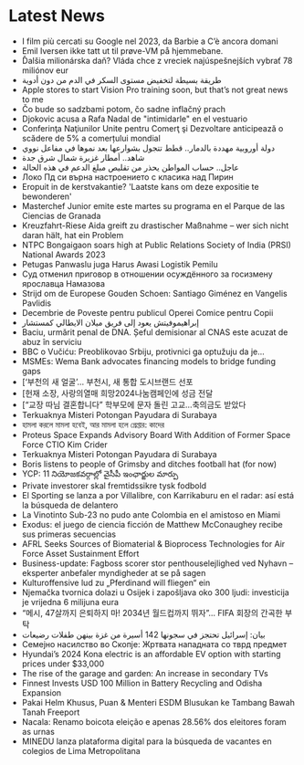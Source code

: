 # Latest News
-  I film più cercati su Google nel 2023, da Barbie a C’è ancora domani
-  Emil Iversen ikke tatt ut til prøve-VM på hjemmebane.
-  Ďalšia milionárska daň? Vláda chce z vreciek najúspešnejších vybrať 78 miliónov eur
-  طريقة بسيطة لتخفيض مستوى السكر في الدم من دون أدوية
-  Apple stores to start Vision Pro training soon, but that’s not great news to me
-  Čo bude so sadzbami potom, čo sadne inflačný prach
-  Djokovic acusa a Rafa Nadal de "intimidarle" en el vestuario
-  Conferinţa Naţiunilor Unite pentru Comerţ şi Dezvoltare anticipează o scădere de 5% a comerțului mondial
-  دولة أوروبية مهددة بالدمار.. قطط تتجول بشوارعها بعد نموها في مفاعل نووي
-  شاهد.. أمطار غزيرة شمال شرق جدة
-  عاجل.. حساب المواطن يحذر من تقليص مبلغ الدعم في هذه الحالة
-  Локо Пд си върна настроението с класика над Пирин
-  Eropuit in de kerstvakantie? 'Laatste kans om deze expositie te bewonderen'
-  Masterchef Junior emite este martes su programa en el Parque de las Ciencias de Granada
-  Kreuzfahrt-Riese Aida greift zu drastischer Maßnahme – wer sich nicht daran hält, hat ein Problem
-  NTPC Bongaigaon soars high at Public Relations Society of India (PRSI) National Awards 2023
-  Petugas Panwaslu juga Harus Awasi Logistik Pemilu
-  Суд отменил приговор в отношении осуждённого за госизмену ярославца Намазова
-  Strijd om de Europese Gouden Schoen: Santiago Giménez en Vangelis Pavlidis
-  Decembrie de Poveste pentru publicul Operei Comice pentru Copii
-  إبراهيموفيتش يعود إلى فريق ميلان الايطالي كمستشار
-  Baciu, urmărit penal de DNA. Șeful demisionar al CNAS este acuzat de abuz în serviciu
-  BBC o Vučiću: Preoblikovao Srbiju, protivnici ga optužuju da je...
-  MSMEs: Wema Bank advocates financing models to bridge funding gaps
-  [‘부천의 새 얼굴’… 부천시, 새 통합 도시브랜드 선포
-  [헌재 소장, 사랑의열매 희망2024나눔캠페인에 성금 전달
-  [“교장 따님 결혼합니다” 학부모에 문자 돌린 고교…축의금도 받았다
-  Terkuaknya Misteri Potongan Payudara di Surabaya
-  হামলা করলে মামলা হবেই, আর মামলা হলে গ্রেপ্তার: কাদের
-  Proteus Space Expands Advisory Board With Addition of Former Space Force CTIO Kim Crider
-  Terkuaknya Misteri Potongan Payudara di Surabaya
-  Boris listens to people of Grimsby and ditches football hat (for now)
-  YCP: 11 నియోజకవర్గాల్లో వైసీపీ ఇంఛార్జుల మార్పు
-  Private investorer skal fremtidssikre tysk fodbold
-  El Sporting se lanza a por Villalibre, con Karrikaburu en el radar: así está la búsqueda de delantero
-  La Vinotinto Sub-23 no pudo ante Colombia en el amistoso en Miami
-  Exodus: el juego de ciencia ficción de Matthew McConaughey recibe sus primeras secuencias
-  AFRL Seeks Sources of Biomaterial & Bioprocess Technologies for Air Force Asset Sustainment Effort
-  Business-update: Fagboss scorer stor penthouselejlighed ved Nyhavn – eksperter anbefaler myndigheder at se på sagen
-  Kulturoffensive lud zu „Pferdinand will fliegen“ ein
-  Njemačka tvornica dolazi u Osijek i zapošljava oko 300 ljudi: investicija je vrijedna 6 milijuna eura
-  “메시, 47살까지 은퇴하지 마! 2034년 월드컵까지 뛰자”... FIFA 회장의 간곡한 부탁
-  بيان: إسرائيل تحتجز في سجونها 142 أسيرة من غزة بينهن طفلات رضيعات
-  Семејно насилство во Скопје: Жртвата нападната со тврд предмет
-  Hyundai’s 2024 Kona electric is an affordable EV option with starting prices under $33,000
-  The rise of the garage and garden: An increase in secondary TVs
-  Finnest Invests USD 100 Million in Battery Recycling and Odisha Expansion
-  Pakai Helm Khusus, Puan & Menteri ESDM Blusukan ke Tambang Bawah Tanah Freeport
-  Nacala: Renamo boicota eleição e apenas 28.56% dos eleitores foram as urnas
-  MINEDU lanza plataforma digital para la búsqueda de vacantes en colegios de Lima Metropolitana
